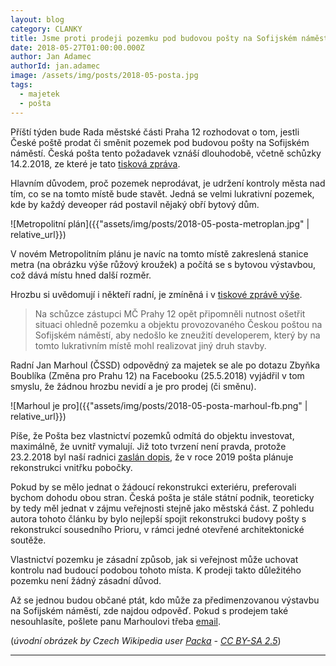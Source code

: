 ```yaml
---
layout: blog
category: CLANKY
title: Jsme proti prodeji pozemku pod budovou pošty na Sofijském náměstí
date: 2018-05-27T01:00:00.000Z
author: Jan Adamec
authorId: jan.adamec
image: /assets/img/posts/2018-05-posta.jpg
tags:
  - majetek
  - pošta
---
```


Příští týden bude Rada městské části Praha 12 rozhodovat o tom, jestli České poště prodat či směnit pozemek pod budovou pošty na Sofijském náměstí. Česká pošta tento požadavek vznáší dlouhodobě, včetně schůzky 14.2.2018, ze které je tato [tisková zpráva](https://www.praha12.cz/radnice-prahy-12-opet-resila-problemy-s-nbsp-ceskou-postou/d-60335).

Hlavním důvodem, proč pozemek neprodávat, je udržení kontroly města nad tím, co se na tomto místě bude stavět. Jedná se velmi lukrativní pozemek, kde by každý deveoper rád postavil nějaký obří bytový dům.

![Metropolitní plán]({{"assets/img/posts/2018-05-posta-metroplan.jpg" | relative_url}})

V novém Metropolitním plánu je navíc na tomto místě zakreslená stanice metra (na obrázku výše růžový kroužek) a počítá se s bytovou výstavbou, což dává místu hned další rozměr.

Hrozbu si uvědomují i někteří radní, je zmíněná i v [tiskové zprávě výše](https://www.praha12.cz/radnice-prahy-12-opet-resila-problemy-s-nbsp-ceskou-postou/d-60335).

> Na schůzce zástupci MČ Prahy 12 opět připomněli nutnost ošetřit situaci ohledně pozemku a objektu provozovaného Českou poštou na Sofijském náměstí, aby nedošlo ke zneužití developerem, který by na tomto lukrativním místě mohl realizovat jiný druh stavby.

Radní Jan Marhoul (ČSSD) odpovědný za majetek se ale po dotazu Zbyňka Boublíka (Změna pro Prahu 12) na Facebooku (25.5.2018) vyjádřil v tom smyslu, že žádnou hrozbu nevidí a je pro prodej (či směnu).

![Marhoul je pro]({{"assets/img/posts/2018-05-posta-marhoul-fb.png" | relative_url}})

Píše, že Pošta bez vlastnictví pozemků odmítá do objektu investovat, maximálně, že uvnitř vymalují. Již toto tvrzení není pravda, protože 23.2.2018 byl naší radnici [zaslán dopis](https://www.praha12.cz/rekonstrukce-pobocky-ceske-posty-na-sofijskem-namesti/d-60536/p1=51), že v roce 2019 pošta plánuje rekonstrukci vnitřku pobočky.

Pokud by se mělo jednat o žádoucí rekonstrukci exteriéru, preferovali bychom dohodu obou stran. Česká pošta je stále státní podnik, teoreticky by tedy měl jednat v zájmu veřejnosti stejně jako městská část. Z pohledu autora tohoto článku by bylo nejlepší spojit rekonstrukci budovy pošty s rekonstrukcí sousedního Prioru, v rámci jedné otevřené architektonické soutěže.

Vlastnictví pozemku je zásadní způsob, jak si veřejnost může uchovat kontrolu nad budoucí podobou tohoto místa. K prodeji takto důležitého pozemku není žádný zásadní důvod.

Až se jednou budou občané ptát, kdo může za předimenzovanou výstavbu na Sofijském náměstí, zde najdou odpověď. Pokud s prodejem také nesouhlasíte, pošlete panu Marhoulovi třeba [email](mailto:marhoul.jan@praha12.cz).

(_úvodní obrázek by Czech Wikipedia user [Packa](https://commons.wikimedia.org/wiki/User:Packa) - [CC BY-SA 2.5](https://creativecommons.org/licenses/by-sa/2.5)_)

- - -
